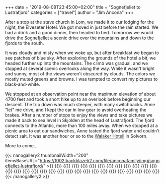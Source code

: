 +++
date = "2019-08-08T23:45:00+02:00"
title = "Sognefjellet to Lustrafjord" 
categories = ["travel"]
author = "Jim Ancona"
+++

After a stop at the stave church in Lom, we made it to our lodging for the night, the Elveseter Hotel. We got moved in just before the rain started. We had a drink and a good dinner, then headed to bed. Tomorrow we would drive the [Sognefjellet](https://www.nasjonaleturistveger.no/en/routes/sognefjellet) a scenic drive over the mountains and down to the fjords to the south. 

It was cloudy and misty when we woke up, but after breakfast we began to see patches of blue sky. After exploring the grounds of the hotel a bit, we headed further up into the mountains. The climb was gradual, and we stopped at several scenic overlooks along the way. While it wasn't bright and sunny, most of the views weren't obscured by clouds. The colors we mostly muted greens and browns. I was tempted to convert my pictures to black-and-white.

We stopped at an observation point near the maximum elevation of about 4700 feet and took a short hike up to an overlook before beginning our descent. The trip down was much steeper, with many switchbacks. Anne "let" me drive, and I kept the car in low gear to avoid overheating the brakes. After a number of stops to enjoy the views and take pictures we made it back to sea level in Skjolden at the head of Lustrafjord. The fjord connects to the Atlantic, more than 100 miles away. When we stopped at a picnic area to eat our sandwiches, Anne tasted the fjord water and couldn't detect salt. It was another hour or so to the [Walaker Hotell](https://en.walaker.com/) in Solvorn.

More to come...

{{< nanogallery2 thumbnailWidth="200" itemsBaseURL="https://f002.backblazeb2.com/file/anconafamily/img/sognefjellet-lustrafjord/" >}}
  {{<nanogallery2-img src="DSCF0292.jpg" thumb="thumbs/DSCF0292.jpg"  caption="View from our room at the Elveseter Hotel."  >}}
  {{<nanogallery2-img src="DSCF0294.jpg" thumb="thumbs/DSCF0294.jpg"  caption="Monument at Elveseter."  >}}
  {{<nanogallery2-img src="DSCF0299.jpg" thumb="thumbs/DSCF0299.jpg"  caption="Our lodgings, the Elveseter Hotel."  >}}
  {{<nanogallery2-img src="DSCF0310.jpg" thumb="thumbs/DSCF0310.jpg"  >}}
  {{<nanogallery2-img src="DSCF0314.jpg" thumb="thumbs/DSCF0314.jpg"  caption="Anne and Sognefjellet cache."  >}}
  {{<nanogallery2-img src="DSCF0317.jpg" thumb="thumbs/DSCF0317.jpg"  caption="Glad we weren't in the car having this close encounter with a car carrier going over the pass."  >}}
  {{<nanogallery2-img src="DSCF0321.jpg" thumb="thumbs/DSCF0321.jpg"  >}}
  {{<nanogallery2-img src="DSCF0325.jpg" thumb="thumbs/DSCF0325.jpg"  >}}
  {{<nanogallery2-img src="DSCF0332.jpg" thumb="thumbs/DSCF0332.jpg"  caption="Me, Anne and glaciers at Jotunheimen National Park."  >}}
  {{<nanogallery2-img src="DSCF0336.jpg" thumb="thumbs/DSCF0336.jpg"  caption="Reflections at Jotunheimen National Park."  >}}
  {{<nanogallery2-img src="DSCF0340.jpg" thumb="thumbs/DSCF0340.jpg"  caption="Another scenic overlook, another geocache."  >}}
  {{<nanogallery2-img src="DSCF0343.jpg" thumb="thumbs/DSCF0343.jpg"  >}}
  {{<nanogallery2-img src="DSCF0347.jpg" thumb="thumbs/DSCF0347.jpg"  >}}
  {{<nanogallery2-img src="DSCF0353.jpg" thumb="thumbs/DSCF0353.jpg"  >}}
  {{<nanogallery2-img src="DSCF0367.jpg" thumb="thumbs/DSCF0367.jpg"  caption="Dale Church in Luster."  >}}
  {{<nanogallery2-img src="DSCF0369.jpg" thumb="thumbs/DSCF0369.jpg"  caption="Lustrafjord."  >}}
  {{<nanogallery2-img src="DSCF0376.jpg" thumb="thumbs/DSCF0376.jpg"  caption="Anne caught in a shower in Solvorn."  >}}
  {{<nanogallery2-img src="DSCF0379.jpg" thumb="thumbs/DSCF0379.jpg"  >}}
  {{<nanogallery2-img src="DSCF0385.jpg" thumb="thumbs/DSCF0385.jpg"  >}}
  {{<nanogallery2-img src="DSCF0387.jpg" thumb="thumbs/DSCF0387.jpg"  >}}
  {{<nanogallery2-img src="DSCF0390.jpg" thumb="thumbs/DSCF0390.jpg"  >}}
  {{<nanogallery2-img src="DSCF0402.jpg" thumb="thumbs/DSCF0402.jpg"  >}}
  {{<nanogallery2-img src="DSCF0406.jpg" thumb="thumbs/DSCF0406.jpg"  caption="Urnes Stave Church, circa 1130. Bosth the chandalier and the Calvary group date from the 12th century."  >}}
  {{<nanogallery2-img src="DSCF0411.jpg" thumb="thumbs/DSCF0411.jpg"  >}}
  {{<nanogallery2-img src="DSCF0419.jpg" thumb="thumbs/DSCF0419.jpg"  >}}
  {{<nanogallery2-img src="DSCF0452.jpg" thumb="thumbs/DSCF0452.jpg"  caption="Boat driver taking us to the Nigard glacier."  >}}
  {{<nanogallery2-img src="DSCF0456.jpg" thumb="thumbs/DSCF0456.jpg"  >}}
  {{<nanogallery2-img src="DSCF0466.jpg" thumb="thumbs/DSCF0466.jpg"  caption="Us at the Nigard glacier."  >}}
  {{<nanogallery2-img src="DSCF0471.jpg" thumb="thumbs/DSCF0471.jpg"  caption="The glacier. For a sense of its size, see the next photo."  >}}
  {{<nanogallery2-img src="DSCF0472.jpg" thumb="thumbs/DSCF0472.jpg"  caption="The far left part of the glacier, with people for perspective."  >}}
{{< /nanogallery2 >}}
